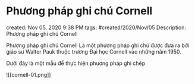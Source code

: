 ---
---

# Phương pháp ghi chú Cornell

created: Nov 05, 2020 9:38 PM
tags: #created/2020/Nov/05
Description: Phương pháp ghi chú Cornell

Phương pháp ghi chú Cornell Là một phương pháp ghi chú được đưa ra bởi giáo sư Walter Pauk thuộc trường Đại học Cornell vào những năm 1950. 

Dưới đây là một mẫu để thực hiện phương pháp ghi chép

![[cornell-01.png]]